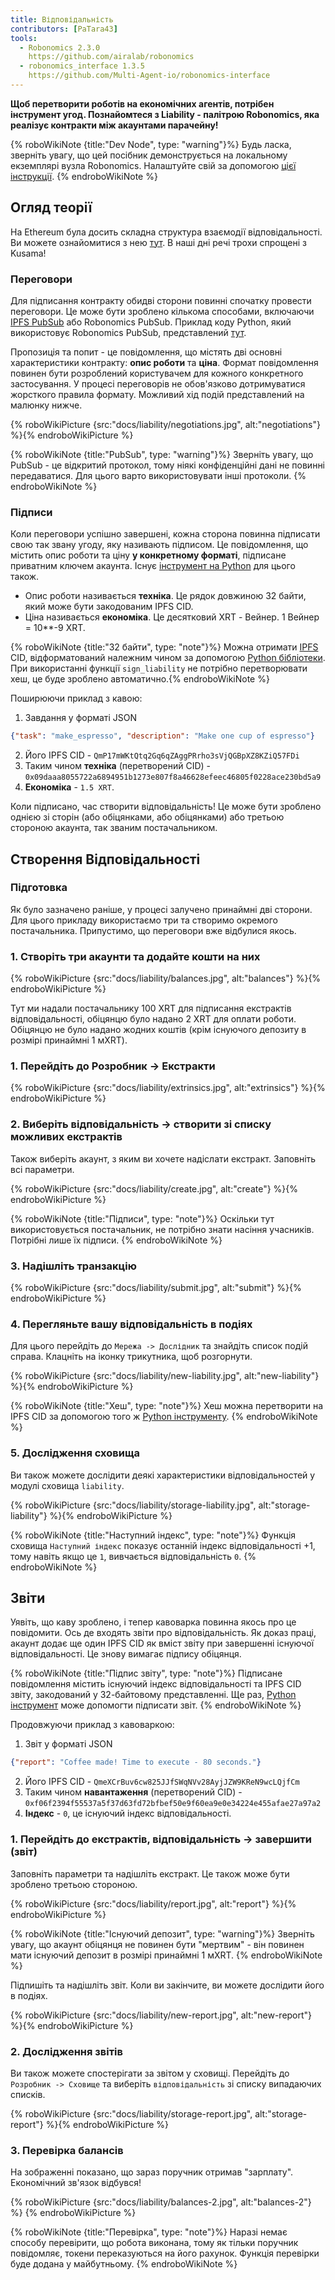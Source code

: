 ```yaml
---
title: Відповідальність
contributors: [PaTara43]
tools:
  - Robonomics 2.3.0
    https://github.com/airalab/robonomics
  - robonomics_interface 1.3.5
    https://github.com/Multi-Agent-io/robonomics-interface
---
```


**Щоб перетворити роботів на економічних агентів, потрібен інструмент угод. Познайомтеся з Liability - палітрою Robonomics, яка реалізує контракти між акаунтами парачейну!**

{% roboWikiNote {title:"Dev Node", type: "warning"}%} Будь ласка, зверніть увагу, що цей посібник демонструється на локальному екземплярі вузла Robonomics. Налаштуйте свій за допомогою [цієї інструкції](/docs/run-dev-node).
{% endroboWikiNote %}

## Огляд теорії

На Ethereum була досить складна структура взаємодії відповідальності. Ви можете ознайомитися з нею [тут](/docs/robonomics-how-it-works). В наші дні речі трохи спрощені з Kusama!

### Переговори

Для підписання контракту обидві сторони повинні спочатку провести переговори. Це може бути зроблено кількома способами, включаючи [IPFS PubSub](https://blog.ipfs.tech/25-pubsub/) або Robonomics PubSub. Приклад коду Python, який використовує Robonomics PubSub, представлений [тут](https://multi-agent-io.github.io/robonomics-interface/usage.html#pubsub).

Пропозиція та попит - це повідомлення, що містять дві основні характеристики контракту: **опис роботи** та **ціна**. Формат повідомлення повинен бути розроблений користувачем для кожного конкретного застосування. У процесі переговорів не обов'язково дотримуватися жорсткого правила формату. Можливий хід подій представлений на малюнку нижче.

{% roboWikiPicture {src:"docs/liability/negotiations.jpg", alt:"negotiations"} %}{% endroboWikiPicture %}

{% roboWikiNote {title:"PubSub", type: "warning"}%} Зверніть увагу, що PubSub - це відкритий протокол, тому ніякі конфіденційні дані не повинні передаватися. Для цього варто використовувати інші протоколи.
{% endroboWikiNote %}

### Підписи

Коли переговори успішно завершені, кожна сторона повинна підписати свою так звану угоду, яку називають підписом. Це повідомлення, що містить опис роботи та ціну **у конкретному форматі**, підписане приватним ключем акаунта. Існує [інструмент на Python](https://multi-agent-io.github.io/robonomics-interface/modules.html#robonomicsinterface.Liability.sign_liability) для цього також.
 - Опис роботи називається **техніка**. Це рядок довжиною 32 байти, який може бути закодованим IPFS CID.
 - Ціна називається **економіка**. Це десятковий XRT - Вейнер. 1 Вейнер = 10**-9 XRT.

{% roboWikiNote {title:"32 байти", type: "note"}%} Можна отримати [IPFS](https://ipfs.tech/) CID, відформатований належним чином за допомогою [Python бібліотеки](https://multi-agent-io.github.io/robonomics-interface/modules.html#robonomicsinterface.utils.ipfs_qm_hash_to_32_bytes).
При використанні функції `sign_liability` не потрібно перетворювати хеш, це буде зроблено автоматично.{% endroboWikiNote %}

Поширюючи приклад з кавою:

1. Завдання у форматі JSON
```json
{"task": "make_espresso", "description": "Make one cup of espresso"}
```
2. Його IPFS CID - `QmP17mWKtQtq2Gq6qZAggPRrho3sVjQGBpXZ8KZiQ57FDi`
3. Таким чином **техніка** (перетворений CID) - `0x09daaa8055722a6894951b1273e807f8a46628efeec46805f0228ace230bd5a9`
4. **Економіка** - `1.5 XRT`.

Коли підписано, час створити відповідальність! Це може бути зроблено однією зі сторін (або обіцянками, або обіцянками) або третьою стороною акаунта, так званим постачальником.

## Створення Відповідальності

### Підготовка

Як було зазначено раніше, у процесі залучено принаймні дві сторони. Для цього прикладу використаємо три та створимо окремого постачальника. Припустимо, що переговори вже відбулися якось.

### 1. Створіть три акаунти та додайте кошти на них

{% roboWikiPicture {src:"docs/liability/balances.jpg", alt:"balances"} %}{% endroboWikiPicture %}

Тут ми надали постачальнику 100 XRT для підписання екстрактів відповідальності, обіцянцю було надано 2 XRT для оплати роботи.
Обіцянцю не було надано жодних коштів (крім існуючого депозиту в розмірі принаймні 1 мXRT).

### 1. Перейдіть до Розробник -> Екстракти

{% roboWikiPicture {src:"docs/liability/extrinsics.jpg", alt:"extrinsics"} %}{% endroboWikiPicture %}

### 2. Виберіть відповідальність -> створити зі списку можливих екстрактів

Також виберіть акаунт, з яким ви хочете надіслати екстракт. Заповніть всі параметри.

{% roboWikiPicture {src:"docs/liability/create.jpg", alt:"create"} %}{% endroboWikiPicture %}

{% roboWikiNote {title:"Підписи", type: "note"}%} Оскільки тут використовується постачальник, не потрібно знати насіння учасників. Потрібні лише їх підписи.
{% endroboWikiNote %}

### 3. Надішліть транзакцію

{% roboWikiPicture {src:"docs/liability/submit.jpg", alt:"submit"} %}{% endroboWikiPicture %}

### 4. Перегляньте вашу відповідальність в подіях

Для цього перейдіть до `Мережа -> Дослідник` та знайдіть список подій справа. Клацніть на іконку трикутника, щоб розгорнути.

{% roboWikiPicture {src:"docs/liability/new-liability.jpg", alt:"new-liability"} %}{% endroboWikiPicture %}

{% roboWikiNote {title:"Хеш", type: "note"}%} Хеш можна перетворити на IPFS CID за допомогою того ж [Python інструменту](https://multi-agent-io.github.io/robonomics-interface/modules.html#robonomicsinterface.utils.ipfs_32_bytes_to_qm_hash).
{% endroboWikiNote %}

### 5. Дослідження сховища

Ви також можете дослідити деякі характеристики відповідальностей у модулі сховища `liability`.

{% roboWikiPicture {src:"docs/liability/storage-liability.jpg", alt:"storage-liability"} %}{% endroboWikiPicture %}

{% roboWikiNote {title:"Наступний індекс", type: "note"}%} Функція сховища `Наступний індекс` показує останній індекс відповідальності +1, тому навіть якщо це `1`, вивчається відповідальність `0`.
{% endroboWikiNote %}

## Звіти

Уявіть, що каву зроблено, і тепер кавоварка повинна якось про це повідомити. Ось де входять звіти про відповідальність. Як доказ праці, акаунт додає ще один IPFS CID як вміст звіту при завершенні існуючої відповідальності. Це знову вимагає підпису обіцянця.

{% roboWikiNote {title:"Підпис звіту", type: "note"}%} Підписане повідомлення містить існуючий індекс відповідальності та IPFS CID звіту, закодований у 32-байтовому представленні. Ще раз, [Python інструмент](https://multi-agent-io.github.io/robonomics-interface/modules.html#robonomicsinterface.Liability.sign_report) може допомогти підписати звіт.
{% endroboWikiNote %}

Продовжуючи приклад з кавоваркою:

1. Звіт у форматі JSON
```json
{"report": "Coffee made! Time to execute - 80 seconds."}
```
2. Його IPFS CID - `QmeXCrBuv6cw825JJfSWqNVv28AyjJZW9KReN9wcLQjfCm`
3. Таким чином **навантаження** (перетворений CID) - `0xf06f2394f55537a5f37d63fd72bfbef50e9f60ea9e0e34224e455afae27a97a2`
4. **Індекс** - `0`, це існуючий індекс відповідальності.

### 1. Перейдіть до екстрактів, відповідальність -> завершити (звіт)

Заповніть параметри та надішліть екстракт. Це також може бути зроблено третьою стороною.

{% roboWikiPicture {src:"docs/liability/report.jpg", alt:"report"} %}{% endroboWikiPicture %}

{% roboWikiNote {title:"Існуючий депозит", type: "warning"}%} Зверніть увагу, що акаунт обіцянця не повинен бути "мертвим" - він повинен мати існуючий депозит в розмірі принаймні 1 мXRT.
{% endroboWikiNote %}

Підпишіть та надішліть звіт. Коли ви закінчите, ви можете дослідити його в подіях.

{% roboWikiPicture {src:"docs/liability/new-report.jpg", alt:"new-report"} %}{% endroboWikiPicture %}

### 2. Дослідження звітів

Ви також можете спостерігати за звітом у сховищі. Перейдіть до `Розробник -> Сховище` та виберіть `відповідальність` зі списку випадаючих списків.

{% roboWikiPicture {src:"docs/liability/storage-report.jpg", alt:"storage-report"} %}{% endroboWikiPicture %}

### 3. Перевірка балансів

На зображенні показано, що зараз поручник отримав "зарплату". Економічний зв'язок відбувся!

{% roboWikiPicture {src:"docs/liability/balances-2.jpg", alt:"balances-2"} %} {% endroboWikiPicture %}

{% roboWikiNote {title:"Перевірка", type: "note"}%} Наразі немає способу перевірити, що робота виконана, тому як тільки поручник повідомляє, токени переказуються на його рахунок. Функція перевірки буде додана у майбутньому.
{% endroboWikiNote %}